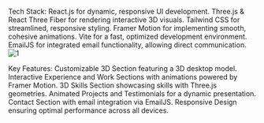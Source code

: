 Tech Stack:
React.js for dynamic, responsive UI development.
Three.js & React Three Fiber for rendering interactive 3D visuals.
Tailwind CSS for streamlined, responsive styling.
Framer Motion for implementing smooth, cohesive animations.
Vite for a fast, optimized development environment.
EmailJS for integrated email functionality, allowing direct communication.
![1](https://github.com/user-attachments/assets/cbcdf450-28e7-4e15-b072-ee6b9de293f6)

Key Features:
Customizable 3D Section featuring a 3D desktop model.
Interactive Experience and Work Sections with animations powered by Framer Motion.
3D Skills Section showcasing skills with Three.js geometries.
Animated Projects and Testimonials for a dynamic presentation.
Contact Section with email integration via EmailJS.
Responsive Design ensuring optimal performance across all devices.
